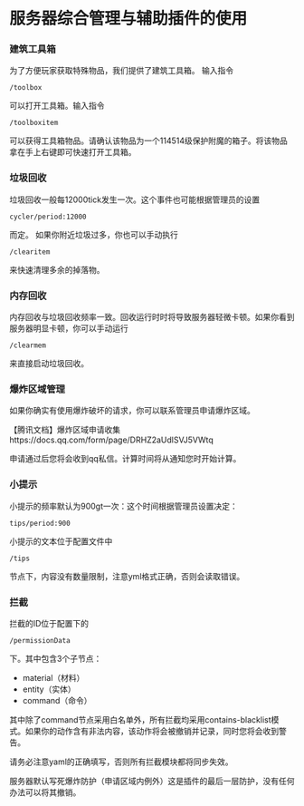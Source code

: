 # 服务器综合管理与辅助插件的使用

### 建筑工具箱

为了方便玩家获取特殊物品，我们提供了建筑工具箱。 输入指令

    /toolbox

可以打开工具箱。输入指令

    /toolboxitem

可以获得工具箱物品。请确认该物品为一个114514级保护附魔的箱子。将该物品拿在手上右键即可快速打开工具箱。

### 垃圾回收

垃圾回收一般每12000tick发生一次。这个事件也可能根据管理员的设置

    cycler/period:12000

而定。 如果你附近垃圾过多，你也可以手动执行

    /clearitem

来快速清理多余的掉落物。

### 内存回收

内存回收与垃圾回收频率一致。回收运行时时将导致服务器轻微卡顿。如果你看到服务器明显卡顿，你可以手动运行

    /clearmem

来直接启动垃圾回收。

### 爆炸区域管理

如果你确实有使用爆炸破坏的请求，你可以联系管理员申请爆炸区域。

【腾讯文档】爆炸区域申请收集https://docs.qq.com/form/page/DRHZ2aUdlSVJ5VWtq

申请通过后您将会收到qq私信。计算时间将从通知您时开始计算。

### 小提示

小提示的频率默认为900gt一次：这个时间根据管理员设置决定：

    tips/period:900

小提示的文本位于配置文件中

    /tips

节点下，内容没有数量限制，注意yml格式正确，否则会读取错误。

### 拦截

拦截的ID位于配置下的

    /permissionData

下。其中包含3个子节点：

- material（材料）
- entity（实体）
- command（命令）

其中除了command节点采用白名单外，所有拦截均采用contains-blacklist模式。如果你的动作含有非法内容，该动作将会被撤销并记录，同时您将会收到警告。

请务必注意yaml的正确填写，否则所有拦截模块都将同步失效。

服务器默认写死爆炸防护（申请区域内例外）这是插件的最后一层防护，没有任何办法可以将其撤销。